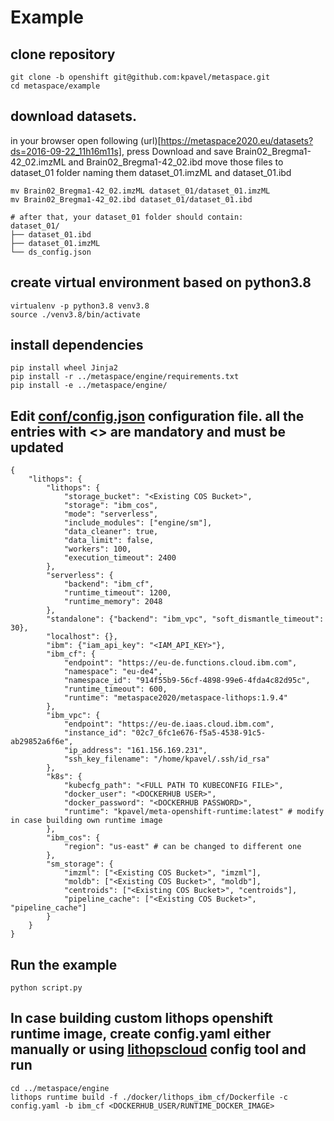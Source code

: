 # Example


## clone repository
```
git clone -b openshift git@github.com:kpavel/metaspace.git
cd metaspace/example
```

## download datasets.
in your browser open following (url)[https://metaspace2020.eu/datasets?ds=2016-09-22_11h16m11s], press Download and save Brain02_Bregma1-42_02.imzML and Brain02_Bregma1-42_02.ibd
move those files to dataset_01 folder naming them dataset_01.imzML and dataset_01.ibd
```
mv Brain02_Bregma1-42_02.imzML dataset_01/dataset_01.imzML
mv Brain02_Bregma1-42_02.ibd dataset_01/dataset_01.ibd

# after that, your dataset_01 folder should contain:
dataset_01/
├── dataset_01.ibd
├── dataset_01.imzML
└── ds_config.json
```

## create virtual environment based on python3.8
```
virtualenv -p python3.8 venv3.8
source ./venv3.8/bin/activate
```

## install dependencies
```
pip install wheel Jinja2
pip install -r ../metaspace/engine/requirements.txt
pip install -e ../metaspace/engine/
```

## Edit [conf/config.json](conf/config.json) configuration file. all the entries with \<> are mandatory and must be updated
```
{
    "lithops": {
        "lithops": {
            "storage_bucket": "<Existing COS Bucket>",
            "storage": "ibm_cos",
            "mode": "serverless",
            "include_modules": ["engine/sm"],
            "data_cleaner": true,
            "data_limit": false,
            "workers": 100,
            "execution_timeout": 2400
        },
        "serverless": {
            "backend": "ibm_cf",
            "runtime_timeout": 1200,
            "runtime_memory": 2048
        },
        "standalone": {"backend": "ibm_vpc", "soft_dismantle_timeout": 30},
        "localhost": {},
        "ibm": {"iam_api_key": "<IAM_API_KEY>"},
        "ibm_cf": {
            "endpoint": "https://eu-de.functions.cloud.ibm.com",
            "namespace": "eu-de4",
            "namespace_id": "914f55b9-56cf-4898-99e6-4fda4c82d95c",
            "runtime_timeout": 600,
            "runtime": "metaspace2020/metaspace-lithops:1.9.4"
        },
        "ibm_vpc": {
            "endpoint": "https://eu-de.iaas.cloud.ibm.com",
            "instance_id": "02c7_6fc1e676-f5a5-4538-91c5-ab29852a6f6e",
            "ip_address": "161.156.169.231",
            "ssh_key_filename": "/home/kpavel/.ssh/id_rsa"
        },
        "k8s": {
            "kubecfg_path": "<FULL PATH TO KUBECONFIG FILE>",
            "docker_user": "<DOCKERHUB USER>",
            "docker_password": "<DOCKERHUB PASSWORD>",
            "runtime": "kpavel/meta-openshift-runtime:latest" # modify in case building own runtime image
        },
        "ibm_cos": {
            "region": "us-east" # can be changed to different one
        },
        "sm_storage": {
            "imzml": ["<Existing COS Bucket>", "imzml"],
            "moldb": ["<Existing COS Bucket>", "moldb"],
            "centroids": ["<Existing COS Bucket>", "centroids"],
            "pipeline_cache": ["<Existing COS Bucket>", "pipeline_cache"]
        }
    }
}
```

## Run the example
```
python script.py
```

## In case building custom lithops openshift runtime image, create config.yaml either manually or using [lithopscloud](https://pypi.org/project/lithopscloud/) config tool and run
```
cd ../metaspace/engine
lithops runtime build -f ./docker/lithops_ibm_cf/Dockerfile -c config.yaml -b ibm_cf <DOCKERHUB_USER/RUNTIME_DOCKER_IMAGE>
```
